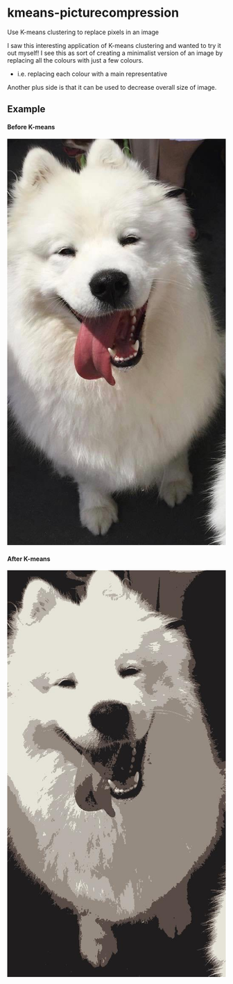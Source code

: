 # kmeans-picturecompression
Use K-means clustering to replace pixels in an image

I saw this interesting application of K-means clustering and wanted to try it out myself! 
I see this as sort of creating a minimalist version of an image by replacing all the colours with just a few colours.
* i.e. replacing each colour with a main representative

Another plus side is that it can be used to decrease overall size of image. 


## Example
#### Before K-means
![BeforeKmeans](dogCropped.jpg)

#### After K-means
![AfterKmeans](dogCropped_Compressed_5colours.jpg)
